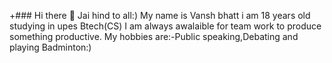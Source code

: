 +### Hi there 👋
Jai hind to all:)
My name is Vansh bhatt 
i am 18 years old
studying in upes Btech(CS) 
I am always awalaible for team work to produce something productive.
My hobbies are:-Public speaking,Debating and playing Badminton:)

<!--
**Vanshbhattok/vanshbhattok** is a ✨ _special_ ✨ repository because its `README.md` (this file) appears on your GitHub profile.

Here are some ideas to get you started:

- 🔭 I’m currently working on 
- 🌱 I’m currently learning ...
- 👯 I’m looking to collaborate on ...
- 🤔 I’m looking for help with ...
- 💬 Ask me about ...
- 📫 How to reach me: ...
- 😄 Pronouns: ...
- ⚡ Fun fact: ...
-->
